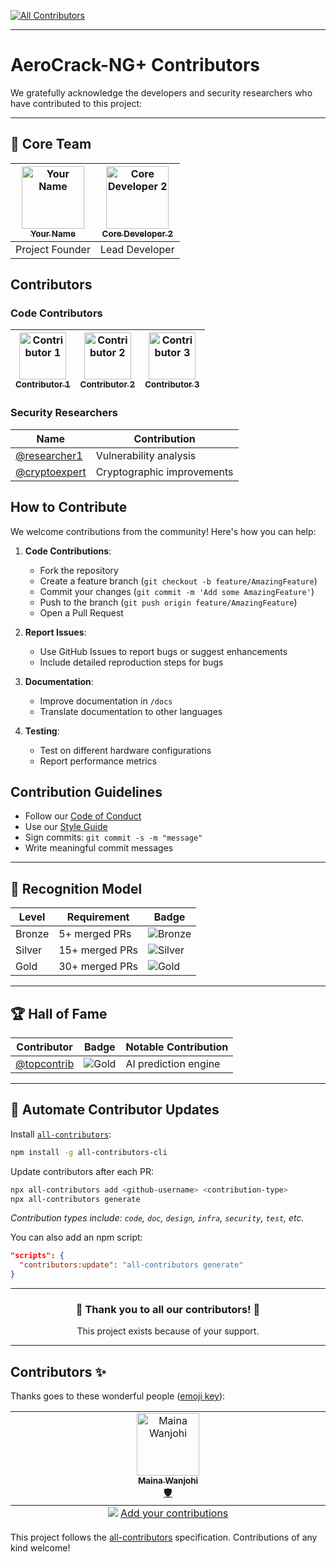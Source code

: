 
<!-- ALL-CONTRIBUTORS-BADGE:START - Do not remove or modify this section -->
[![All Contributors](https://img.shields.io/badge/all_contributors-1-orange.svg?style=flat-square)](#contributors-)
<!-- ALL-CONTRIBUTORS-BADGE:END -->
---

# AeroCrack-NG+ Contributors

We gratefully acknowledge the developers and security researchers who have contributed to this project:

---

## 🧠 Core Team

| [<img src="https://github.com/occupyashanti.png" width="100px;" alt="Your Name"/><br /><sub><b>Your Name</b></sub>](https://github.com/yourusername) | [<img src="https://github.com/avatar2.png" width="100px;" alt="Core Developer 2"/><br /><sub><b>Core Developer 2</b></sub>](https://github.com/developer2) |
| :---: | :---: |
| Project Founder | Lead Developer |

## Contributors

### Code Contributors
| [<img src="https://github.com/contributor1.png" width="75px;" alt="Contributor 1"/><br /><sub><b>Contributor 1</b></sub>](https://github.com/contributor1) | [<img src="https://github.com/contributor2.png" width="75px;" alt="Contributor 2"/><br /><sub><b>Contributor 2</b></sub>](https://github.com/contributor2) | [<img src="https://github.com/contributor3.png" width="75px;" alt="Contributor 3"/><br /><sub><b>Contributor 3</b></sub>](https://github.com/contributor3) |
| :---: | :---: | :---: |

### Security Researchers
| Name | Contribution |
|------|-------------|
| [@researcher1](https://github.com/researcher1) | Vulnerability analysis |
| [@cryptoexpert](https://github.com/cryptoexpert) | Cryptographic improvements |

## How to Contribute

We welcome contributions from the community! Here's how you can help:

1. **Code Contributions**:
   - Fork the repository
   - Create a feature branch (`git checkout -b feature/AmazingFeature`)
   - Commit your changes (`git commit -m 'Add some AmazingFeature'`)
   - Push to the branch (`git push origin feature/AmazingFeature`)
   - Open a Pull Request

2. **Report Issues**:
   - Use GitHub Issues to report bugs or suggest enhancements
   - Include detailed reproduction steps for bugs

3. **Documentation**:
   - Improve documentation in `/docs`
   - Translate documentation to other languages

4. **Testing**:
   - Test on different hardware configurations
   - Report performance metrics

## Contribution Guidelines

* Follow our [Code of Conduct](CODE_OF_CONDUCT.md)
* Use our [Style Guide](docs/STYLE_GUIDE.md)
* Sign commits: `git commit -s -m "message"`
* Write meaningful commit messages

---

## 🏅 Recognition Model

| Level  | Requirement    | Badge                                                              |
| ------ | -------------- | ------------------------------------------------------------------ |
| Bronze | 5+ merged PRs  | ![Bronze](https://img.shields.io/badge/-Bronze_Contributor-cc6633) |
| Silver | 15+ merged PRs | ![Silver](https://img.shields.io/badge/-Silver_Contributor-c0c0c0) |
| Gold   | 30+ merged PRs | ![Gold](https://img.shields.io/badge/-Gold_Contributor-ffd700)     |

---

## 🏆 Hall of Fame

| Contributor                                  | Badge                                                          | Notable Contribution |
| -------------------------------------------- | -------------------------------------------------------------- | -------------------- |
| [@topcontrib](https://github.com/topcontrib) | ![Gold](https://img.shields.io/badge/-Gold_Contributor-ffd700) | AI prediction engine |

---

## 🤖 Automate Contributor Updates

Install [`all-contributors`](https://allcontributors.org/docs/en/cli/overview):

```bash
npm install -g all-contributors-cli
```

Update contributors after each PR:

```bash
npx all-contributors add <github-username> <contribution-type>
npx all-contributors generate
```

*Contribution types include: `code`, `doc`, `design`, `infra`, `security`, `test`, etc.*

You can also add an npm script:

```json
"scripts": {
  "contributors:update": "all-contributors generate"
}
```

---

<div align="center">
  <h3>💖 Thank you to all our contributors! 💖</h3>
  <p>This project exists because of your support.</p>
</div>

---

## Contributors ✨

Thanks goes to these wonderful people ([emoji key](https://allcontributors.org/docs/en/emoji-key)):

<!-- ALL-CONTRIBUTORS-LIST:START - Do not remove or modify this section -->
<!-- prettier-ignore-start -->
<!-- markdownlint-disable -->
<table>
  <tbody>
    <tr>
      <td align="center" valign="top" width="14.28%"><a href="https://github.com/Vickymain"><img src="https://avatars.githubusercontent.com/u/162909713?v=4?s=100" width="100px;" alt="Maina Wanjohi"/><br /><sub><b>Maina Wanjohi</b></sub></a><br /><a href="#security-Vickymain" title="Security">🛡️</a></td>
    </tr>
  </tbody>
  <tfoot>
    <tr>
      <td align="center" size="13px" colspan="7">
        <img src="https://raw.githubusercontent.com/all-contributors/all-contributors-cli/1b8533af435da9854653492b1327a23a4dbd0a10/assets/logo-small.svg">
          <a href="https://all-contributors.js.org/docs/en/bot/usage">Add your contributions</a>
        </img>
      </td>
    </tr>
  </tfoot>
</table>

<!-- markdownlint-restore -->
<!-- prettier-ignore-end -->

<!-- ALL-CONTRIBUTORS-LIST:END -->

This project follows the [all-contributors](https://github.com/all-contributors/all-contributors) specification. Contributions of any kind welcome!